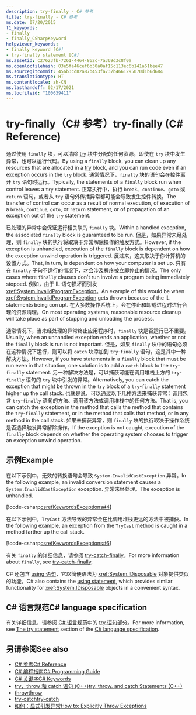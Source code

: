 ```yaml
---
description: try-finally - C# 参考
title: try-finally - C# 参考
ms.date: 07/20/2015
f1_keywords:
- finally
- finally_CSharpKeyword
helpviewer_keywords:
- finally keyword [C#]
- try-finally statement [C#]
ms.assetid: c27623fb-7261-4464-862c-7a369d3c8f0a
ms.openlocfilehash: 03e5fa46cef6b30a0af15c113ec6b141a61bee47
ms.sourcegitcommit: 456b3cd82a87b453fa737b4661295070d1b6d684
ms.translationtype: HT
ms.contentlocale: zh-CN
ms.lasthandoff: 02/17/2021
ms.locfileid: "100639411"
---
```

# <a name="try-finally-c-reference"></a><span data-ttu-id="1e72a-103">try-finally（C# 参考）</span><span class="sxs-lookup"><span data-stu-id="1e72a-103">try-finally (C# Reference)</span></span>

<span data-ttu-id="1e72a-104">通过使用 `finally` 块，可以清除 [try](try-catch.md) 块中分配的任何资源，即使在 `try` 块中发生异常，也可以运行代码。</span><span class="sxs-lookup"><span data-stu-id="1e72a-104">By using a `finally` block, you can clean up any resources that are allocated in a [try](try-catch.md) block, and you can run code even if an exception occurs in the `try` block.</span></span> <span data-ttu-id="1e72a-105">通常情况下，`finally` 块的语句会在控件离开 `try` 语句时运行。</span><span class="sxs-lookup"><span data-stu-id="1e72a-105">Typically, the statements of a `finally` block run when control leaves a `try` statement.</span></span> <span data-ttu-id="1e72a-106">正常执行中，执行 `break`、`continue`、`goto` 或 `return` 语句，或者从 `try` 语句外传播异常都可能会导致发生控件转换。</span><span class="sxs-lookup"><span data-stu-id="1e72a-106">The transfer of control can occur as a result of normal execution, of execution of a `break`, `continue`, `goto`, or `return` statement, or of propagation of an exception out of the `try` statement.</span></span>

<span data-ttu-id="1e72a-107">已处理的异常中会保证运行相关联的 `finally` 块。</span><span class="sxs-lookup"><span data-stu-id="1e72a-107">Within a handled exception, the associated `finally` block is guaranteed to be run.</span></span> <span data-ttu-id="1e72a-108">但是，如果异常未经处理，则 `finally` 块的执行将取决于异常解除操作的触发方式。</span><span class="sxs-lookup"><span data-stu-id="1e72a-108">However, if the exception is unhandled, execution of the `finally` block is dependent on how the exception unwind operation is triggered.</span></span> <span data-ttu-id="1e72a-109">反过来，这又取决于你计算机的设置方式。</span><span class="sxs-lookup"><span data-stu-id="1e72a-109">That, in turn, is dependent on how your computer is set up.</span></span> <span data-ttu-id="1e72a-110">只有在 `finally` 子句不运行的情况下，才会涉及程序被立即停止的情况。</span><span class="sxs-lookup"><span data-stu-id="1e72a-110">The only cases where `finally` clauses don't run involve a program being immediately stopped.</span></span> <span data-ttu-id="1e72a-111">例如，由于 IL 语句损坏而引发 <xref:System.InvalidProgramException>。</span><span class="sxs-lookup"><span data-stu-id="1e72a-111">An example of this would be when <xref:System.InvalidProgramException> gets thrown because of the IL statements being corrupt.</span></span> <span data-ttu-id="1e72a-112">在大多数操作系统上，会在停止和卸载进程时进行合理的资源清理。</span><span class="sxs-lookup"><span data-stu-id="1e72a-112">On most operating systems, reasonable resource cleanup will take place as part of stopping and unloading the process.</span></span>

<span data-ttu-id="1e72a-113">通常情况下，当未经处理的异常终止应用程序时，`finally` 块是否运行已不重要。</span><span class="sxs-lookup"><span data-stu-id="1e72a-113">Usually, when an unhandled exception ends an application, whether or not the `finally` block is run is not important.</span></span> <span data-ttu-id="1e72a-114">但是，如果 `finally` 块中的语句必须在这种情况下运行，则可以将 `catch` 块添加到 `try`-`finally` 语句，这是其中一种解决方法。</span><span class="sxs-lookup"><span data-stu-id="1e72a-114">However, if you have statements in a `finally` block that must be run even in that situation, one solution is to add a `catch` block to the `try`-`finally` statement.</span></span> <span data-ttu-id="1e72a-115">另一种解决方法是，可以捕获可能在调用堆栈上方的 `try`-`finally` 语句的 `try` 块中引发的异常。</span><span class="sxs-lookup"><span data-stu-id="1e72a-115">Alternatively, you can catch the exception that might be thrown in the `try` block of a `try`-`finally` statement higher up the call stack.</span></span> <span data-ttu-id="1e72a-116">也就是说，可以通过以下几种方法来捕获异常：调用包含 `try`-`finally` 语句的方法、调用该方法或调用堆栈中的任何方法。</span><span class="sxs-lookup"><span data-stu-id="1e72a-116">That is, you can catch the exception in the method that calls the method that contains the `try`-`finally` statement, or in the method that calls that method, or in any method in the call stack.</span></span> <span data-ttu-id="1e72a-117">如果未捕获异常，则 `finally` 块的执行取决于操作系统是否选择触发异常解除操作。</span><span class="sxs-lookup"><span data-stu-id="1e72a-117">If the exception is not caught, execution of the `finally` block depends on whether the operating system chooses to trigger an exception unwind operation.</span></span>

## <a name="example"></a><span data-ttu-id="1e72a-118">示例</span><span class="sxs-lookup"><span data-stu-id="1e72a-118">Example</span></span>

<span data-ttu-id="1e72a-119">在以下示例中，无效的转换语句会导致 `System.InvalidCastException` 异常。</span><span class="sxs-lookup"><span data-stu-id="1e72a-119">In the following example, an invalid conversion statement causes a `System.InvalidCastException` exception.</span></span> <span data-ttu-id="1e72a-120">异常未经处理。</span><span class="sxs-lookup"><span data-stu-id="1e72a-120">The exception is unhandled.</span></span>

[!code-csharp[csrefKeywordsExceptions#4](~/samples/snippets/csharp/VS_Snippets_VBCSharp/csrefKeywordsExceptions/CS/csrefKeywordsExceptions.cs#4)]

<span data-ttu-id="1e72a-121">在以下示例中，`TryCast` 方法导致的异常会在比调用堆栈更远的方法中被捕获。</span><span class="sxs-lookup"><span data-stu-id="1e72a-121">In the following example, an exception from the `TryCast` method is caught in a method farther up the call stack.</span></span>

[!code-csharp[csrefKeywordsExceptions#6](~/samples/snippets/csharp/VS_Snippets_VBCSharp/csrefKeywordsExceptions/CS/csrefKeywordsExceptions.cs#6)]

<span data-ttu-id="1e72a-122">有关 `finally` 的详细信息，请参阅 [try-catch-finally](try-catch-finally.md)。</span><span class="sxs-lookup"><span data-stu-id="1e72a-122">For more information about `finally`, see [try-catch-finally](try-catch-finally.md).</span></span>

<span data-ttu-id="1e72a-123">C# 还包含 [using 语句](using-statement.md)，它以简便语法为 <xref:System.IDisposable> 对象提供类似的功能。</span><span class="sxs-lookup"><span data-stu-id="1e72a-123">C# also contains the [using statement](using-statement.md), which provides similar functionality for <xref:System.IDisposable> objects in a convenient syntax.</span></span>

## <a name="c-language-specification"></a><span data-ttu-id="1e72a-124">C# 语言规范</span><span class="sxs-lookup"><span data-stu-id="1e72a-124">C# language specification</span></span>

<span data-ttu-id="1e72a-125">有关详细信息，请参阅 [C# 语言规范](~/_csharplang/spec/introduction.md)中的 [try 语句](~/_csharplang/spec/statements.md#the-try-statement)部分。</span><span class="sxs-lookup"><span data-stu-id="1e72a-125">For more information, see [The try statement](~/_csharplang/spec/statements.md#the-try-statement) section of the [C# language specification](~/_csharplang/spec/introduction.md).</span></span>

## <a name="see-also"></a><span data-ttu-id="1e72a-126">另请参阅</span><span class="sxs-lookup"><span data-stu-id="1e72a-126">See also</span></span>

- [<span data-ttu-id="1e72a-127">C# 参考</span><span class="sxs-lookup"><span data-stu-id="1e72a-127">C# Reference</span></span>](../index.md)
- [<span data-ttu-id="1e72a-128">C# 编程指南</span><span class="sxs-lookup"><span data-stu-id="1e72a-128">C# Programming Guide</span></span>](../../programming-guide/index.md)
- [<span data-ttu-id="1e72a-129">C# 关键字</span><span class="sxs-lookup"><span data-stu-id="1e72a-129">C# Keywords</span></span>](index.md)
- [<span data-ttu-id="1e72a-130">try、throw 和 catch 语句 (C++)</span><span class="sxs-lookup"><span data-stu-id="1e72a-130">try, throw, and catch Statements (C++)</span></span>](/cpp/cpp/try-throw-and-catch-statements-cpp)
- [<span data-ttu-id="1e72a-131">throw</span><span class="sxs-lookup"><span data-stu-id="1e72a-131">throw</span></span>](throw.md)
- [<span data-ttu-id="1e72a-132">try-catch</span><span class="sxs-lookup"><span data-stu-id="1e72a-132">try-catch</span></span>](try-catch.md)
- [<span data-ttu-id="1e72a-133">如何：显式引发异常</span><span class="sxs-lookup"><span data-stu-id="1e72a-133">How to: Explicitly Throw Exceptions</span></span>](../../../standard/exceptions/how-to-explicitly-throw-exceptions.md)
